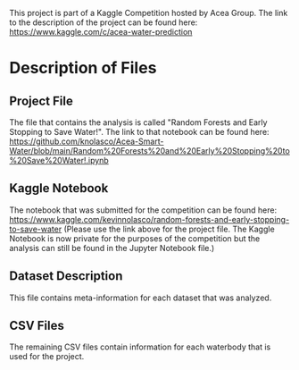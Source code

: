 This project is part of a Kaggle Competition hosted by Acea Group. The link to the description of the project can be found here: https://www.kaggle.com/c/acea-water-prediction

# Description of Files

## Project File
The file that contains the analysis is called "Random Forests and Early Stopping to Save Water!". The link to that notebook can be found here: https://github.com/knolasco/Acea-Smart-Water/blob/main/Random%20Forests%20and%20Early%20Stopping%20to%20Save%20Water!.ipynb

## Kaggle Notebook

The notebook that was submitted for the competition can be found here: https://www.kaggle.com/kevinnolasco/random-forests-and-early-stopping-to-save-water
(Please use the link above for the project file. The Kaggle Notebook is now private for the purposes of the competition but the analysis can still be found in the Jupyter Notebook file.)

## Dataset Description

This file contains meta-information for each dataset that was analyzed.

## CSV Files
The remaining CSV files contain information for each waterbody that is used for the project.
